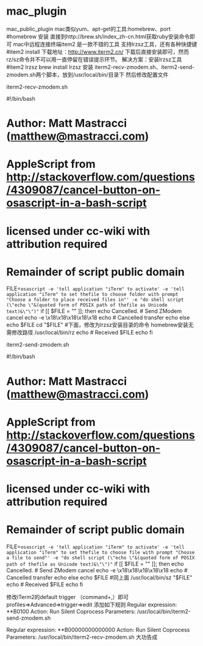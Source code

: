 # mac_plugin
mac_public_plugin
mac类似yum、apt-get的工具:homebrew、port
#homebrew 安装
直接到http://brew.sh/index_zh-cn.html获取ruby安装命令即可
mac中远程连接终端item2 是一款不错的工具 支持lrzsz工具，还有各种快捷键
#item2 install
下载地址：http://www.iterm2.cn/ 
下载后直接安装即可，然而rz/sz命令并不可以用一直停留在错误提示环节。
解决方案：安装lrzsz工具
#item2 lrzsz
brew install lrzsz
安装
iterm2-recv-zmodem.sh、iterm2-send-zmodem.sh两个脚本，放到/usr/local/bin/目录下
然后修改配置文件

iterm2-recv-zmodem.sh

#!/bin/bash
# Author: Matt Mastracci (matthew@mastracci.com)
# AppleScript from http://stackoverflow.com/questions/4309087/cancel-button-on-osascript-in-a-bash-script
# licensed under cc-wiki with attribution required
# Remainder of script public domain
 
FILE=`osascript -e 'tell application "iTerm" to activate' -e 'tell application "iTerm" to set thefile to choose folder with prompt "Choose a folder to place received files in"' -e "do shell script (\"echo \"&(quoted form of POSIX path of thefile as Unicode text)&\"\")"`
if [[ $FILE = "" ]]; then
    echo Cancelled.
    # Send ZModem cancel
    echo -e \\x18\\x18\\x18\\x18\\x18
    echo \# Cancelled transfer
    echo
else
    echo $FILE
    cd "$FILE"
    #下面，修改为lrzsz安装目录的命令 homebrew安装无需修改路径
    /usr/local/bin/rz
    echo \# Received $FILE
    echo
fi

iterm2-send-zmodem.sh

#!/bin/bash
# Author: Matt Mastracci (matthew@mastracci.com)
# AppleScript from http://stackoverflow.com/questions/4309087/cancel-button-on-osascript-in-a-bash-script
# licensed under cc-wiki with attribution required
# Remainder of script public domain
 
FILE=`osascript -e 'tell application "iTerm" to activate' -e 'tell application "iTerm" to set thefile to choose file with prompt "Choose a file to send"' -e "do shell script (\"echo \"&(quoted form of POSIX path of thefile as Unicode text)&\"\")"`
if [[ $FILE = "" ]]; then
    echo Cancelled.
    # Send ZModem cancel
    echo -e \\x18\\x18\\x18\\x18\\x18
    echo \# Cancelled transfer
    echo
else
    echo $FILE
    #同上面
    /usr/local/bin/sz "$FILE"
    echo \# Received $FILE
    echo
fi

修改iTerm2的default trigger （command+,）即可 profiles=>Advanced=>trigger=>edit
添加如下规则
Regular expression: \*\*B0100
Action: Run Silent Coprocess
Parameters: /usr/local/bin/iterm2-send-zmodem.sh
 
Regular expression: \*\*B00000000000000
Action: Run Silent Coprocess
Parameters: /usr/local/bin/iterm2-recv-zmodem.sh
大功告成
